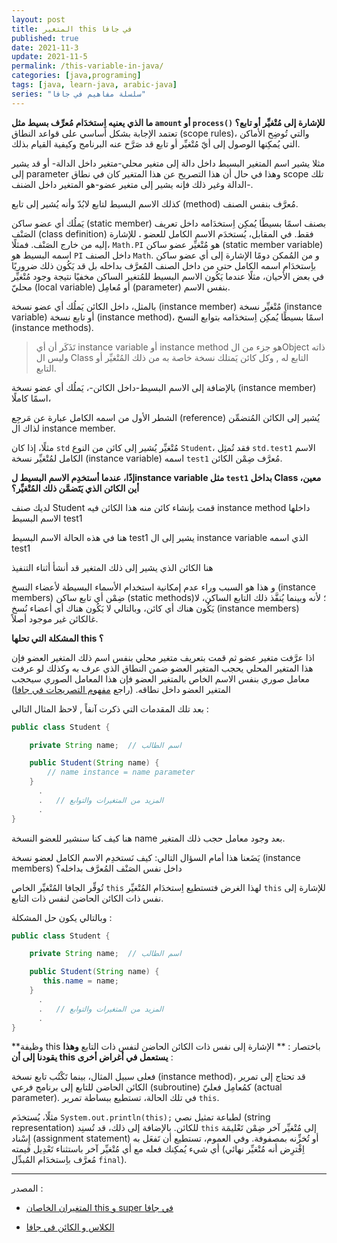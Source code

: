 ```yaml
---
layout: post
title: المتغير this في جافا
published: true
date: 2021-11-3
update: 2021-11-5
permalink: /this-variable-in-java/
categories: [java,programing]
tags: [java, learn-java, arabic-java]
series: "سلسلة مفاهيم في جافا"
---
```


**ما الذي يعنيه اِستخدَام مُعرِّف بسيط مثل `amount` أو `process()‎` للإشارة إلى مُتْغيِّر أو تابع؟** تعتمد الإجابة بشكل أساسي على قواعد النطاق (scope rules)، والتي تُوضِح الأماكن التي يُمكِنها الوصول إلى أيّ مُتْغيِّر أو تابع قد صَرَّح عنه البرنامج وكيفية القيام بذلك.

مثلا يشير اسم المتغير البسيط داخل دالة إلى متغير محلي-متغير داخل الدالة- أو قد يشير إلى parameter  وهذا في حال أن هذا التصريح عن هذا المتغير كان في نطاق scope تلك الدالة وغير ذلك فإنه يشير إلى متغير عضو-هو المتغير داخل الضنف-.

كذلك الاسم البسيط لتابع لابُدّ وأنه يُشير إلى تابع (method) مُعرَّف بنفس الصنف.

يَملُك أي عضو ساكن (static member) بصنف اسمًا بسيطًا يُمكِن اِستخدَامه داخل تعريف الصَنْف (class definition) فقط. في المقابل، يُستخدَم الاسم الكامل للعضو **.** للإشارة إليه من خارج الصَنْف. فمثلًا، `Math.PI` هو مُتْغيِّر عضو ساكن (static member variable) اسمه البسيط هو `PI` داخل الصنف `Math`. و من المُمكن دومًا الإشارة إلى أي عضو ساكن باِستخدَام اسمه الكامل حتى من داخل الصنف المُعرَّف بداخله بل قد يَكُون ذلك ضروريًا في بعض الأحيان، مثلًا عندما يَكُون الاسم البسيط للمُتغير الساكن مخفيًا نتيجة وجود مُتْغيِّر محليّ (local variable) أو مُعامِل (parameter) بنفس الاسم.

بالمثل، داخل الكائن يَملُك أي عضو نسخة (instance member) مُتْغيِّر نسخة (instance variable) أو تابع نسخة (instance method)، اسمًا بسيطًا يُمكِن اِستخدَامه بتوابع النسخ (instance methods).

>  تَذَكَر أن أي instance variable أو instance method هو جزء من الObject ذاته وليس ال Class التابع له , وكل كائن يَمتلك نسخة خاصة به من ذلك المُتْغيِّر أو التابع.

 بالإضافة إلى الاسم البسيط-داخل الكائن-، يَملُك أي عضو نسخة (instance member) اسمًا كاملًا،

الشطر الأول من اسمه الكامل عبارة عن مَرجِع (reference) يُشير إلى الكائن المُتضمِّن لذاك ال instance member. 

مثلًا، إذا كان `std` مُتْغيِّر يُشير إلى كائن من النوع `Student`، فقد تُمثِل `std.test1` الاسم الكامل لمُتْغيِّر نسخة (instance variable) اسمه `test1` مُعرَّف ضِمْن الكائن.

**إذًا، عندما أستخدِم الاسم البسيط لinstance variable مثل `test1` بداخل Class معين، أين الكائن الذي يَتَضمَّن ذلك المُتْغيِّر؟** 

لديك صنف Student قمت بإنشاء كائن منه هذا الكائن فيه instance method داخلها الاسم البسيط test1 

هنا في هذه الحالة الاسم البسيط test1 يشير إلى ال instance variable الذي اسمه test1

هنا الكائن الذي يشير إلى ذلك المتغير قد أنشأ أثناء التنفيذ

و  هذا هو السبب وراء عدم إمكانية استخدام الأسماء البسيطة لأعضاء النسخ (instance members) ضِمْن أي تابع ساكن (static methods)؛ لأنه وبينما يُنفَّذ ذلك التابع الساكن، لا يَكُون هناك أي كائن، وبالتالي لا يَكُون هناك أي أعضاء نُسخ (instance members) غالكائن غير موجود أصلاً.



**المشكلة التي تحلها this ؟**

اذا عرَّفت متغير عضو ثم قمت بتعريف متغير محلي بنفس اسم ذلك المتغير العضو فإن هذا المتغير المحلي يحجب المتغير العضو ضمن النطاق الذي عرف به وكذلك لو عرفت معامل صوري بنفس الاسم الخاص بالمتغير العضو فإن هذا المعامل الصوري سيحجب المتغير العضو داخل نطاقه. (راجع [مفهوم التصريحات في جافا](https://academy.hsoub.com/programming/java/%D9%85%D9%81%D9%87%D9%88%D9%85-%D8%A7%D9%84%D8%AA%D8%B5%D8%B1%D9%8A%D8%AD%D8%A7%D8%AA-declarations-%D9%81%D9%8A-%D8%AC%D8%A7%D9%81%D8%A7-r1093/))

بعد تلك المقدمات التي ذكرت آنفاً , لاحظ المثال التالي :

```java
public class Student {

    private String name;  // اسم الطالب

    public Student(String name) {
        // name instance = name parameter
    }
      .
      .   // المزيد من المتغيرات والتوابع
      .
}
```

هنا كيف كنا سنشير للعضو النسخة name بعد وجود معامل حجب ذلك المتغير.

يَضَعنا هذا أمام السؤال التالي: كيف نَستخدِم الاسم الكامل لعضو نسخة (instance members) داخل نفس الصَنْف المُعرَّف بداخله؟

تُوفِّر الجافا المُتْغيِّر الخاص `this` لهذا الغرض فتستطيع اِستخدَام المُتْغيِّر `this` للإشارة إلى نفس ذات الكائن الحاضن لنفس ذات التابع.

وبالتالي يكون حل المشكلة :

```java
public class Student {

    private String name;  // اسم الطالب

    public Student(String name) {
       this.name = name; 
    }
      .
      .   // المزيد من المتغيرات والتوابع
      .
}
```

**وظيفة this باختصار : ** الإشارة إلى نفس ذات الكائن الحاضن لنفس ذات التابع **وهذا يقودنا إلى أن this يستعمل في أغراض أخرى** :

فعلى سبيل المثال، بينما تَكْتُب تابع نسخة (instance method)، قد تحتاج إلى تمرير الكائن الحاضن للتابع إلى برنامج فرعي (subroutine) كمُعامِل فعليّ (actual parameter). في تلك الحالة، تستطيع ببساطة تمرير `this`. 

مثلًا، يُستخدَم `System.out.println(this);‎` لطباعة تمثيل نصي (string representation) للكائن. بالإضافة إلى ذلك، قد تُسنِد `this` إلى مُتْغيِّر آخر ضِمْن تَعْليمَة إِسْناد (assignment statement) أو تُخزِّنه بمصفوفة. وفي العموم، تستطيع أن تَفعَل به أي شيء يُمكِنك فعله مع أي مُتْغيِّر آخر باستثناء تَعْدِيل قيمته (اِفْترِض أنه مُتْغيِّر نهائي مُعرَّف باِستخدَام المُبدِّل `final`).

---
المصدر : 

* [المتغيران الخاصان this و super في جافا](https://academy.hsoub.com/programming/java/%D8%A7%D9%84%D9%85%D8%AA%D8%BA%D9%8A%D8%B1%D8%A7%D9%86-%D8%A7%D9%84%D8%AE%D8%A7%D8%B5%D8%A7%D9%86-this-%D9%88-super-%D9%81%D9%8A-%D8%AC%D8%A7%D9%81%D8%A7-r1113/)

* [الكلاس و الكائن في جافا](https://harmash.com/java/java-class-and-object/)

  
